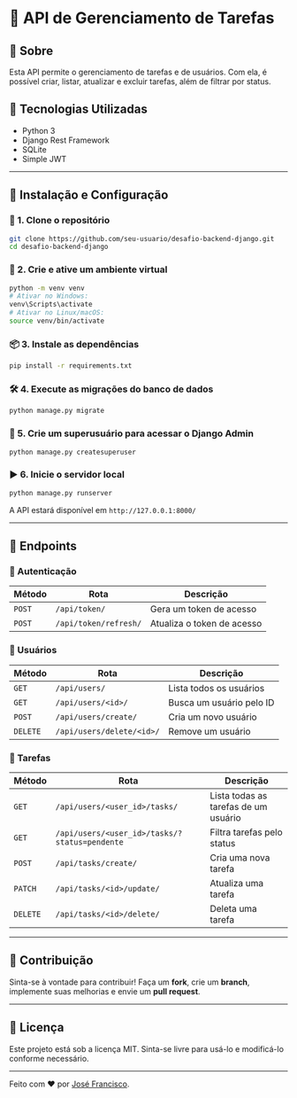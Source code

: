 # 📌 API de Gerenciamento de Tarefas

## 📖 Sobre
Esta API permite o gerenciamento de tarefas e de usuários. Com ela, é possível criar, listar, atualizar e excluir tarefas, além de filtrar por status.

## 🚀 Tecnologias Utilizadas
- Python 3
- Django Rest Framework
- SQLite
- Simple JWT

---

## 📂 Instalação e Configuração

### 🔧 1. Clone o repositório
```sh
git clone https://github.com/seu-usuario/desafio-backend-django.git
cd desafio-backend-django
```

### 🐍 2. Crie e ative um ambiente virtual
```sh
python -m venv venv
# Ativar no Windows:
venv\Scripts\activate
# Ativar no Linux/macOS:
source venv/bin/activate
```

### 📦 3. Instale as dependências
```sh
pip install -r requirements.txt
```

### 🛠️ 4. Execute as migrações do banco de dados
```sh
python manage.py migrate
```

### 🔑 5. Crie um superusuário para acessar o Django Admin
```sh
python manage.py createsuperuser
```

### ▶️ 6. Inicie o servidor local
```sh
python manage.py runserver
```
A API estará disponível em `http://127.0.0.1:8000/`

---

## 📡 Endpoints

### 📍 Autenticação
| Método | Rota | Descrição |
|--------|------|-----------|
| `POST` | `/api/token/` | Gera um token de acesso |
| `POST` | `/api/token/refresh/` | Atualiza o token de acesso |

### 📍 Usuários
| Método | Rota | Descrição |
|--------|------|-----------|
| `GET` | `/api/users/` | Lista todos os usuários |
| `GET` | `/api/users/<id>/` | Busca um usuário pelo ID |
| `POST` | `/api/users/create/` | Cria um novo usuário |
| `DELETE` | `/api/users/delete/<id>/` | Remove um usuário |

### 📍 Tarefas
| Método | Rota | Descrição |
|--------|------|-----------|
| `GET` | `/api/users/<user_id>/tasks/` | Lista todas as tarefas de um usuário |
| `GET` | `/api/users/<user_id>/tasks/?status=pendente` | Filtra tarefas pelo status |
| `POST` | `/api/tasks/create/` | Cria uma nova tarefa |
| `PATCH` | `/api/tasks/<id>/update/` | Atualiza uma tarefa |
| `DELETE` | `/api/tasks/<id>/delete/` | Deleta uma tarefa |

---

## 📮 Contribuição
Sinta-se à vontade para contribuir! Faça um **fork**, crie um **branch**, implemente suas melhorias e envie um **pull request**.

---

## 📄 Licença
Este projeto está sob a licença MIT. Sinta-se livre para usá-lo e modificá-lo conforme necessário.

---

Feito com ❤️ por [José Francisco](https://github.com/JoseFranciscoDev).

